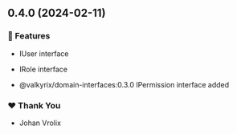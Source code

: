 ## 0.4.0 (2024-02-11)


### 🚀 Features

- IUser interface

- IRole interface

- @valkyrix/domain-interfaces:0.3.0 IPermission interface added


### ❤️  Thank You

- Johan Vrolix